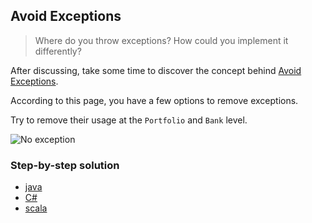 ## Avoid Exceptions
> Where do you throw exceptions? How could you implement it differently?

After discussing, take some time to discover the concept behind [Avoid Exceptions](https://xtrem-tdd.netlify.app/Flavours/Design/avoid-exceptions).

According to this page, you have a few options to remove exceptions.

Try to remove their usage at the `Portfolio` and `Bank` level.

![No exception](../../docs/img/no-exception.png)

### Step-by-step solution
- [java](../../java/docs/06.no-exception-authorized.md)
- [C#](../../c%23/docs/06.no-exception-authorized.md)
- [scala](../../scala/docs/06.no-exception-authorized.md)